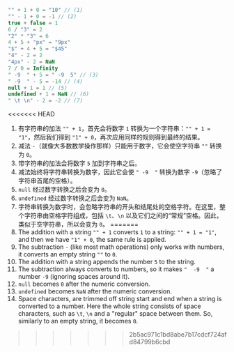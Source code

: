 
```js no-beautify
"" + 1 + 0 = "10" // (1)
"" - 1 + 0 = -1 // (2)
true + false = 1
6 / "3" = 2
"2" * "3" = 6
4 + 5 + "px" = "9px"
"$" + 4 + 5 = "$45"
"4" - 2 = 2
"4px" - 2 = NaN
7 / 0 = Infinity
" -9  " + 5 = " -9  5" // (3)
" -9  " - 5 = -14 // (4)
null + 1 = 1 // (5)
undefined + 1 = NaN // (6)
" \t \n" - 2 = -2 // (7)
```

<<<<<<< HEAD
1. 有字符串的加法 `"" + 1`，首先会将数字 `1` 转换为一个字符串：`"" + 1 = "1"`，然后我们得到 `"1" + 0`，再次应用同样的规则得到最终的结果。
2. 减法 `-`（就像大多数数学操作那样）只能用于数字，它会使空字符串 `""` 转换为 `0`。
3. 带字符串的加法会将数字 `5` 加到字符串之后。
4. 减法始终将字符串转换为数字，因此它会使 `" -9  "` 转换为数字 `-9`（忽略了字符串首尾的空格）。
5. `null` 经过数字转换之后会变为 `0`。
6. `undefined` 经过数字转换之后会变为 `NaN`。
7. 字符串转换为数字时，会忽略字符串的开头和结尾处的空格字符。在这里，整个字符串由空格字符组成，包括 `\t`、`\n` 以及它们之间的“常规”空格。因此，类似于空字符串，所以会变为 `0`。
=======
1. The addition with a string `"" + 1` converts `1` to a string: `"" + 1 = "1"`, and then we have `"1" + 0`, the same rule is applied.
2. The subtraction `-` (like most math operations) only works with numbers, it converts an empty string `""` to `0`.
3. The addition with a string appends the number `5` to the string.
4. The subtraction always converts to numbers, so it makes `"  -9  "` a number `-9` (ignoring spaces around it).
5. `null` becomes `0` after the numeric conversion.
6. `undefined` becomes `NaN` after the numeric conversion.
7. Space characters, are trimmed off string start and end when a string is converted to a number. Here the whole string consists of space characters, such as `\t`, `\n` and a "regular" space between them. So, similarly to an empty string, it becomes `0`.
>>>>>>> 2b5ac971c1bd8abe7b17cdcf724afd84799b6cbd

